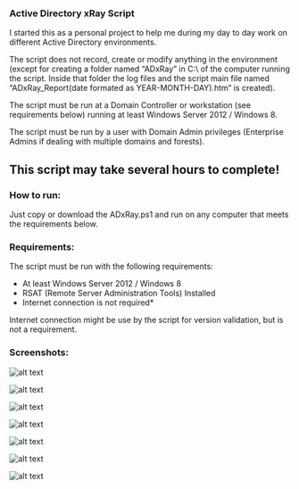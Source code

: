 ### Active Directory xRay Script

I started this as a personal project to help me during my day to day work on different Active Directory environments.

The script does not record, create or modify anything in the environment (except for creating a folder named “ADxRay” in C:\ of the computer running the script. Inside that folder the log files and the script main file named “ADxRay_Report(date formated as YEAR-MONTH-DAY).htm” is created). 

The script must be run at a Domain Controller or workstation (see requirements below) running at least Windows Server 2012 / Windows 8. 

The script must be run by a user with Domain Admin privileges (Enterprise Admins if dealing with multiple domains and forests).

## This script may take several hours to complete!


### How to run:

Just copy or download the ADxRay.ps1 and run on any computer that meets the requirements below.

### Requirements:

The script must be run with the following requirements:

 - At least Windows Server 2012 / Windows 8
 - RSAT (Remote Server Administration Tools) Installed
 - Internet connection is not required*
 
Internet connection might be use by the script for version validation, but is not a requirement. 




### Screenshots:




![alt text](https://github.com/Merola132/ADxRay/raw/master/Docs/0.png)



![alt text](https://github.com/Merola132/ADxRay/raw/master/Docs/1.png)



![alt text](https://github.com/Merola132/ADxRay/raw/master/Docs/2.png)



![alt text](https://github.com/Merola132/ADxRay/raw/master/Docs/3.png)



![alt text](https://github.com/Merola132/ADxRay/raw/master/Docs/4.png)




![alt text](https://github.com/Merola132/ADxRay/raw/master/Docs/5.png)



![alt text](https://github.com/Merola132/ADxRay/raw/master/Docs/6.png)
